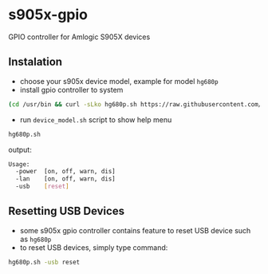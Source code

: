 # s905x-gpio
GPIO controller for Amlogic S905X devices

## Instalation
- choose your s905x device model, example for model ```hg680p```
- install gpio controller to system
```sh
(cd /usr/bin && curl -sLko hg680p.sh https://raw.githubusercontent.com/lutfailham96/s905x-gpio/main/hg680p.sh && chmod +x hg680p.sh)
```
- run ```device_model.sh``` script to show help menu
```sh
hg680p.sh
```
output:
```sh
Usage:
  -power  [on, off, warn, dis]
  -lan    [on, off, warn, dis]
  -usb    [reset]
```

## Resetting USB Devices
- some s905x gpio controller contains feature to reset USB device such as ```hg680p```
- to reset USB devices, simply type command:
```sh
hg680p.sh -usb reset
```

